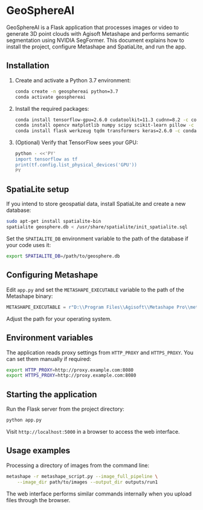 # GeoSphereAI

GeoSphereAI is a Flask application that processes images or video to generate 3D point clouds with Agisoft Metashape and performs semantic segmentation using NVIDIA SegFormer. This document explains how to install the project, configure Metashape and SpatiaLite, and run the app.

## Installation

1. Create and activate a Python 3.7 environment:
   ```bash
   conda create -n geosphereai python=3.7
   conda activate geosphereai
   ```
2. Install the required packages:
   ```bash
   conda install tensorflow-gpu=2.6.0 cudatoolkit=11.3 cudnn=8.2 -c conda-forge
   conda install opencv matplotlib numpy scipy scikit-learn pillow -c conda-forge
   conda install flask werkzeug tqdm transformers keras=2.6.0 -c conda-forge
   ```
3. (Optional) Verify that TensorFlow sees your GPU:
   ```bash
   python - <<'PY'
   import tensorflow as tf
   print(tf.config.list_physical_devices('GPU'))
   PY
   ```

## SpatiaLite setup

If you intend to store geospatial data, install SpatiaLite and create a new database:

```bash
sudo apt-get install spatialite-bin
spatialite geosphere.db < /usr/share/spatialite/init_spatialite.sql
```

Set the `SPATIALITE_DB` environment variable to the path of the database if your code uses it:

```bash
export SPATIALITE_DB=/path/to/geosphere.db
```

## Configuring Metashape

Edit `app.py` and set the `METASHAPE_EXECUTABLE` variable to the path of the Metashape binary:

```python
METASHAPE_EXECUTABLE = r"D:\\Program Files\\Agisoft\\Metashape Pro\\metashape.exe"
```

Adjust the path for your operating system.

## Environment variables

The application reads proxy settings from `HTTP_PROXY` and `HTTPS_PROXY`. You can set them manually if required:

```bash
export HTTP_PROXY=http://proxy.example.com:8080
export HTTPS_PROXY=http://proxy.example.com:8080
```

## Starting the application

Run the Flask server from the project directory:

```bash
python app.py
```

Visit `http://localhost:5000` in a browser to access the web interface.

## Usage examples

Processing a directory of images from the command line:

```bash
metashape -r metashape_script.py --image_full_pipeline \
    --image_dir path/to/images --output_dir outputs/run1
```

The web interface performs similar commands internally when you upload files through the browser.

